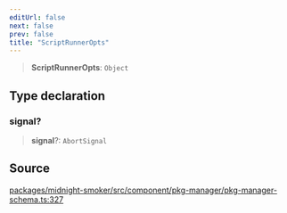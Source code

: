 ```yaml
---
editUrl: false
next: false
prev: false
title: "ScriptRunnerOpts"
---
```


> **ScriptRunnerOpts**: `Object`

## Type declaration

### signal?

> **signal**?: `AbortSignal`

## Source

[packages/midnight-smoker/src/component/pkg-manager/pkg-manager-schema.ts:327](https://github.com/boneskull/midnight-smoker/blob/417858b/packages/midnight-smoker/src/component/pkg-manager/pkg-manager-schema.ts#L327)
